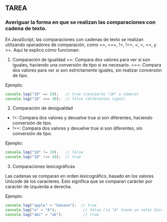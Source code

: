 ## TAREA
### Averiguar la forma en que se realizan las comparaciones con cadena de texto.

En JavaScript, las comparaciones con cadenas de texto se realizan utilizando operadores de comparación, como ==, ===, !=, !==, <, >, <=, y >=. Aquí te explico cómo funcionan:

1. Comparación de igualdad
==: Compara dos valores para ver si son iguales, haciendo una conversión de tipo si es necesario.
===: Compara dos valores para ver si son estrictamente iguales, sin realizar conversión de tipo.

Ejemplo:

```js
console.log("10" == 10);   // true (convierte "10" a número)
console.log("10" === 10);  // false (diferentes tipos)
```

2. Comparación de desigualdad
   
- !=: Compara dos valores y devuelve true si son diferentes, haciendo conversión de tipo.
- !==: Compara dos valores y devuelve true si son diferentes, sin conversión de tipo.

Ejemplo:

```js
console.log("10" != 10);   // false
console.log("10" !== 10);  // true 
```
3. Comparaciones lexicográficas
   
Las cadenas se comparan en orden lexicográfico, basado en los valores Unicode de los caracteres. Esto significa que se comparan carácter por carácter de izquierda a derecha.

Ejemplo:

```js 
console.log("apple" < "banana");  // true
console.log("a" < "A");            // false (la "A" tiene un valor Unicode menor que la "a")
console.log("abc" > "ab");         // true
```